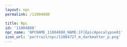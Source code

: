 ```yaml
---
layout: npc
permalink: /11004808

title: Npc
id: '11004808'
npc_name: 'NPCNAME_11004808_NAME:[F]EpicApocalypse01'
icon_url: 'portrait/npc/11004727_m_darkmatter_p.png'
---
```

